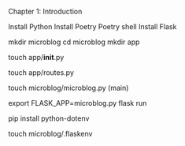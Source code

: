 Chapter 1: Introduction

Install Python
Install Poetry
Poetry shell
Install Flask

mkdir microblog
cd microblog
mkdir app

touch app/__init__.py
<!-- from flask import Flask

app = Flask(__name__)

from app import routes -->

touch app/routes.py
<!-- from app import app

@app.route('/')
@app.route('/index')
def index():
    return "Hello, World!" -->

touch microblog/microblog.py (main)
<!-- from app import app -->

export FLASK_APP=microblog.py
flask run
<!-- * Serving Flask app "microblog"
* Running on http://127.0.0.1:5000/ (Press CTRL+C to quit) -->

pip install python-dotenv

touch microblog/.flaskenv
<!-- FLASK_APP=microblog.py -->
